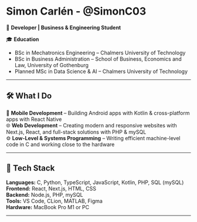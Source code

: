 # Simon Carlén - @SimonC03

🚀 **Developer | Business & Engineering Student**

🎓 **Education**  
- BSc in Mechatronics Engineering – Chalmers University of Technology  
- BSc in Business Administration – School of Business, Economics and Law, University of Gothenburg  
- Planned MSc in Data Science & AI – Chalmers University of Technology  

---

## 🛠 What I Do  
📱 **Mobile Development** – Building Android apps with Kotlin & cross-platform apps with React Native  
🌐 **Web Development** – Creating modern and responsive websites with Next.js, React, and full-stack solutions with PHP & mySQL  
⚙️ **Low-Level & Systems Programming** – Writing efficient machine-level code in C and working close to the hardware  

---

## 🔧 Tech Stack
**Languages:** C, Python, TypeScript, JavaScript, Kotlin, PHP, SQL (mySQL)  
**Frontend:** React, Next.js, HTML, CSS  
**Backend:** Node.js, PHP, mySQL  
**Tools:** VS Code, CLion, MATLAB, Figma  
**Hardware:** MacBook Pro M1 or PC  

---
